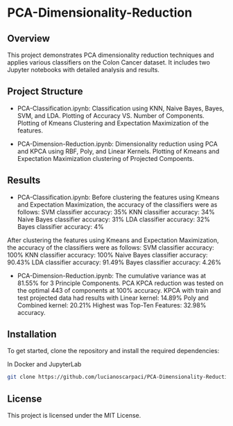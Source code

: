 # PCA-Dimensionality-Reduction
## Overview
This project demonstrates PCA dimensionality reduction techniques and applies various classifiers on the Colon Cancer dataset. It includes two Jupyter notebooks with detailed analysis and results.

## Project Structure
- PCA-Classification.ipynb: Classification using KNN, Naive Bayes, Bayes, SVM, and LDA. Plotting of Accuracy VS. Number of Components. Plotting of Kmeans Clustering and Expectation Maximization of the features.

- PCA-Dimension-Reduction.ipynb: Dimensionality reduction using PCA and KPCA using RBF, Poly, and Linear Kernels. Plotting of Kmeans and Expectation Maximization clustering of Projected Compoents.

## Results
- PCA-Classification.ipynb:
Before clustering the features using Kmeans and Expectation Maximization, the accuracy of the classifiers were as follows:
SVM classifier accuracy: 35%
KNN classifier accuracy: 34%
Naive Bayes classifier accuracy: 31%
LDA classifier accuracy: 32%
Bayes classifier accuracy: 4%


After clustering the features using Kmeans and Expectation Maximization, the accuracy of the classifiers were as follows:
SVM classifier accuracy: 100%
KNN classifier accuracy: 100%
Naive Bayes classifier accuracy: 90.43%
LDA classifier accuracy: 91.49%
Bayes classifier accuracy: 4.26%

- PCA-Dimension-Reduction.ipynb:
The cumulative variance was at 81.55% for 3 Principle Components.
PCA KPCA reduction was tested on the optimal 443 of components at 100% accuracy.
KPCA with train and test projected data had results with Linear kernel: 14.89%
Poly and Combined kernel: 20.21% Highest was Top-Ten Features: 32.98% accuracy.
## Installation
To get started, clone the repository and install the required dependencies:

In Docker and JupyterLab

```bash
git clone https://github.com/lucianoscarpaci/PCA-Dimensionality-Reduction.git
```

## License
This project is licensed under the MIT License.
